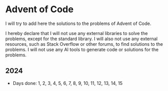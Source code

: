 # Advent of Code

I will try to add here the solutions to the problems of Advent of Code.

I hereby declare that I will not use any external libraries to solve the problems, except for the standard library.
I will also not use any external resources, such as Stack Overflow or other forums, to find solutions to the problems.
I will not use any AI tools to generate code or solutions for the problems.

## 2024

- Days done: 1, 2, 3, 4, 5, 6, 7, 8, 9, 10, 11, 12, 13, 14, 15
